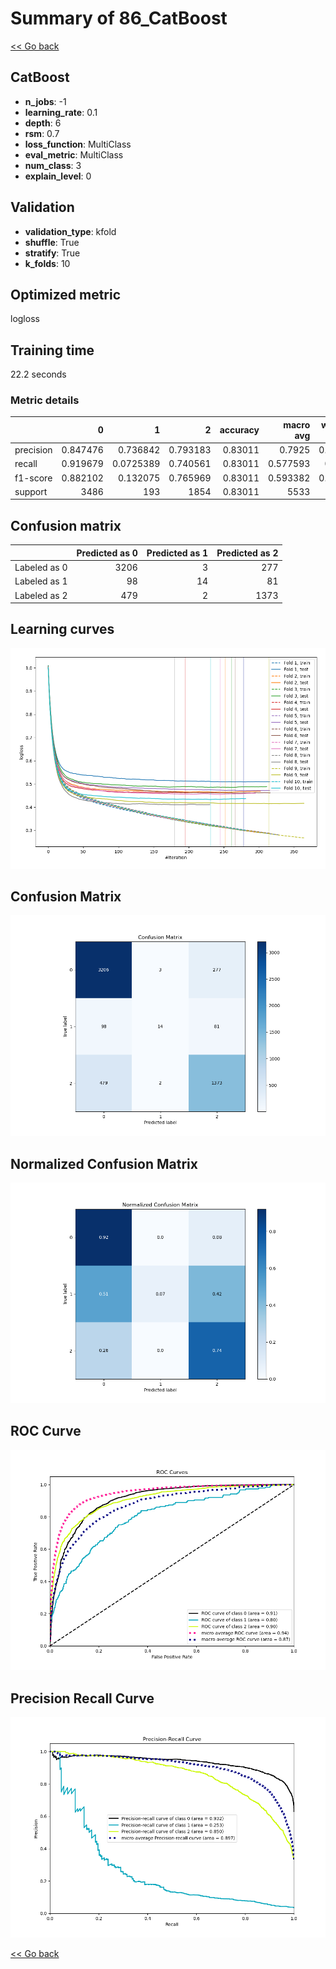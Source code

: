 # Summary of 86_CatBoost

[<< Go back](../README.md)


## CatBoost
- **n_jobs**: -1
- **learning_rate**: 0.1
- **depth**: 6
- **rsm**: 0.7
- **loss_function**: MultiClass
- **eval_metric**: MultiClass
- **num_class**: 3
- **explain_level**: 0

## Validation
 - **validation_type**: kfold
 - **shuffle**: True
 - **stratify**: True
 - **k_folds**: 10

## Optimized metric
logloss

## Training time

22.2 seconds

### Metric details
|           |           0 |           1 |           2 |   accuracy |   macro avg |   weighted avg |   logloss |
|:----------|------------:|------------:|------------:|-----------:|------------:|---------------:|----------:|
| precision |    0.847476 |   0.736842  |    0.793183 |    0.83011 |    0.7925   |       0.825424 |  0.456173 |
| recall    |    0.919679 |   0.0725389 |    0.740561 |    0.83011 |    0.577593 |       0.83011  |  0.456173 |
| f1-score  |    0.882102 |   0.132075  |    0.765969 |    0.83011 |    0.593382 |       0.817026 |  0.456173 |
| support   | 3486        | 193         | 1854        |    0.83011 | 5533        |    5533        |  0.456173 |


## Confusion matrix
|              |   Predicted as 0 |   Predicted as 1 |   Predicted as 2 |
|:-------------|-----------------:|-----------------:|-----------------:|
| Labeled as 0 |             3206 |                3 |              277 |
| Labeled as 1 |               98 |               14 |               81 |
| Labeled as 2 |              479 |                2 |             1373 |

## Learning curves
![Learning curves](learning_curves.png)
## Confusion Matrix

![Confusion Matrix](confusion_matrix.png)


## Normalized Confusion Matrix

![Normalized Confusion Matrix](confusion_matrix_normalized.png)


## ROC Curve

![ROC Curve](roc_curve.png)


## Precision Recall Curve

![Precision Recall Curve](precision_recall_curve.png)



[<< Go back](../README.md)
